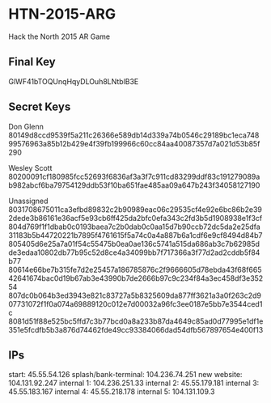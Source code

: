 # HTN-2015-ARG
Hack the North 2015 AR Game

## Final Key
GlWF41bTOQUnqHqyDLOuh8LNtblB3E

## Secret Keys

Don Glenn
80149d8ccd9539f5a211c26366e589db14d339a74b0546c29189bc1eca74899576963a85b12b429e4f39fb199966c60cc84aa40087357d7a021d53b85f290

Wesley Scott
80200091cf180985fcc52693f6836af3a3f7c911cd83299ddf83c191279089ab982abcf6ba79754129ddb53f10ba651fae485aa09a647b243f34058127190

Unassigned
8031708675011ca3efbd89832c2b90989eac06c29535cf4e92e6bc86b2e392dede3b86161e36acf5e93cb6ff425da2bfc0efa343c2fd3b5d1908938e1f3cf
804d769f1f1dbab0c0193baea7c2b0dab0c0aa15d7b90ccb72dc5da2e25dfa31183b5b44720221b7895f4761615f5a74c0a4a887b6a1cdf6e9cf8494d84b7
805405d6e25a7a01f54c55475b0ea0ae136c5741a515da686ab3c7b62985dde3edaa10802db77b95c52d8ce4a34099bb7f717366a3f77d2ad2cddb5f84b77
80614e66be7b315fe7d2e25457a186785876c2f9666605d78ebda43f68f66542641674bac0d19b67ab3e43990b7de2666b97c9c234f84a3ec458df3e35254
807dc0b064b3ed3943e821c83727a5b8325609da877ff3621a3a0f263c2d907731072f1f0a074a69889120c012e7d00032a96fc3ee0187e5bb7e3544ced1c
8081d51f88e525bc5ffd7c3b77bcd0a8a233b87da4649c85ad0d77995e1df1e351e5fcdfb5b3a876d74462fde49cc93384066dad54dfb567897654e400f13

## IPs

start: 45.55.54.126
splash/bank-terminal: 104.236.74.251
new website: 104.131.92.247
internal 1: 104.236.251.33
internal 2: 45.55.179.181
internal 3: 45.55.183.167
internal 4: 45.55.218.178
internal 5: 104.131.109.3
